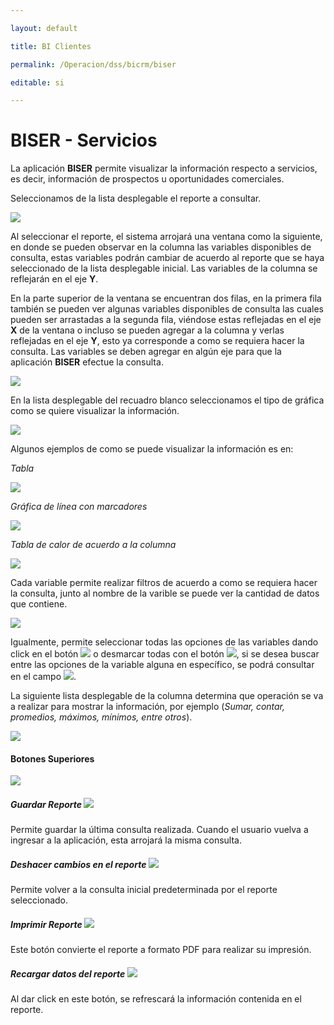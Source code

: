 ---
layout: default
title: BI Clientes
permalink: /Operacion/dss/bicrm/biser
editable: si
---

# BISER - Servicios

La aplicación **BISER** permite visualizar la información respecto a servicios, es decir, información de prospectos u oportunidades comerciales.  

Seleccionamos de la lista desplegable el reporte a consultar.  

![](biser.png)

Al seleccionar el reporte, el sistema arrojará una ventana como la siguiente, en donde se pueden observar en la columna las variables disponibles de consulta, estas variables podrán cambiar de acuerdo al reporte que se haya seleccionado de la lista desplegable inicial. Las variables de la columna se reflejarán en el eje **Y**.

En la parte superior de la ventana se encuentran dos filas, en la primera fila también se pueden ver algunas variables disponibles de consulta las cuales pueden ser arrastadas a la segunda fila, viéndose estas reflejadas en el eje **X** de la ventana o incluso se pueden agregar a la columna y verlas reflejadas en el eje **Y**, esto ya corresponde a como se requiera hacer la consulta.  Las variables se deben agregar en algún eje para que la aplicación **BISER** efectue la consulta.  


![](biser1.png)

En la lista desplegable del recuadro blanco seleccionamos el tipo de gráfica como se quiere visualizar la información.  

![](biser2.png)

Algunos ejemplos de como se puede visualizar la información es en:

_Tabla_

![](biser3.png)


_Gráfica de línea con marcadores_

![](biser4.png)

_Tabla de calor de acuerdo a la columna_

![](biser5.png)

Cada variable permite realizar filtros de acuerdo a como se requiera hacer la consulta, junto al nombre de la varible se puede ver la cantidad de datos que contiene.  

![](biser6.png)

Igualmente, permite seleccionar todas las opciones de las variables dando click en el botón ![](biven7.png) o desmarcar todas con el botón ![](biven8.png), si se desea buscar entre las opciones de la variable alguna en específico, se podrá consultar en el campo ![](biven9.png).  

La siguiente lista desplegable de la columna determina que operación se va a realizar para mostrar la información, por ejemplo (_Sumar, contar, promedios, máximos, mínimos, entre otros_).  

![](biser7.png)

#### Botones Superiores

![](biven12.png)

##### Guardar Reporte  ![](biven14.png)

Permite guardar la última consulta realizada. Cuando el usuario vuelva a ingresar a la aplicación, esta arrojará la misma consulta.  

##### Deshacer cambios en el reporte ![](biven16.png)

Permite volver a la consulta inicial predeterminada por el reporte seleccionado.  

##### Imprimir Reporte   ![](biven17.png)

Este botón convierte el reporte a formato PDF para realizar su impresión.  

##### Recargar datos del reporte   ![](biven18.png)

Al dar click en este botón, se refrescará la información contenida en el reporte.  



